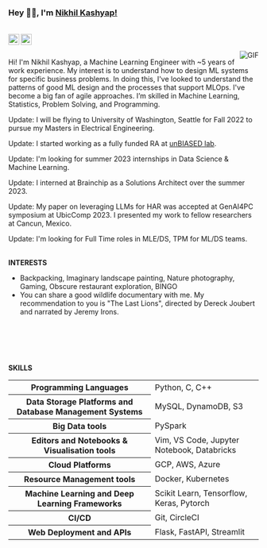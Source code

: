 ### Hey 👋🏽, I'm [Nikhil Kashyap!](https://nikhilskashyap.github.io/)

<br>

<a href="https://www.linkedin.com/in/nikhilskashyap/">
<img align="left" alt="Nikhil's LinkedIN" width="22px" src="https://cdn.jsdelivr.net/npm/simple-icons@v3/icons/linkedin.svg" />
</a>

<a href="mailto: s.nikhilkashyap@gmail.com">
<img align="left" alt="Nikhil's Gmail" width="22px" src="https://cdn.jsdelivr.net/npm/simple-icons@3.12.0/icons/gmail.svg" />
</a>

<br>
<br>

<img align="right" alt="GIF" src="https://media.giphy.com/media/wypKXPQggwaCA/giphy.gif" />

Hi! I'm Nikhil Kashyap, a Machine Learning Engineer with ~5 years of work experience. My interest is to understand how to design ML systems for specific business problems. In doing this, I've looked to understand the patterns of good ML design and the processes that support MLOps. I've become a big fan of agile approaches. I’m skilled in Machine Learning, Statistics, Problem Solving, and Programming.

Update: I will be flying to University of Washington, Seattle for Fall 2022 to pursue my Masters in Electrical Engineering.

Update: I started working as a fully funded RA at [unBIASED lab](https://www.unbiased.health/team). 

Update: I'm looking for summer 2023 internships in Data Science & Machine Learning. 

Update: I interned at Brainchip as a Solutions Architect over the summer 2023.

Update: My paper on leveraging LLMs for HAR was accepted at GenAI4PC symposium at UbicComp 2023. I presented my work to fellow researchers at Cancun, Mexico. 

Update: I'm looking for Full Time roles in MLE/DS, TPM for ML/DS teams. 
<br>
<br>


**INTERESTS**

- Backpacking, Imaginary landscape painting, Nature photography, Gaming, Obscure restaurant exploration, BINGO 
- You can share a good wildlife documentary with me. My recommendation to you is "The Last Lions", directed by Dereck Joubert and narrated by Jeremy Irons.

<br>
<br>
<br>
<br>

**SKILLS** 

<table>
            <tr>
                <th>Programming Languages</th>
                <td>Python, C, C++</td>
            </tr>
            <tr>
                <th>Data Storage Platforms and Database Management Systems</th>
                <td>MySQL, DynamoDB, S3</td>
            </tr>
            <tr>
                <th>Big Data tools</th>
                <td>PySpark</td>
            </tr>
            <tr>
                <th>Editors and Notebooks & Visualisation tools</th>
                <td>Vim, VS Code, Jupyter Notebook, Databricks</td>
            </tr>
            <tr>
                <th>Cloud Platforms</th>
                <td>GCP, AWS, Azure</td>
            </tr>
            <tr>
                <th>Resource Management tools</th>
                <td>Docker, Kubernetes</td>
            </tr>
            <tr>
                <th>Machine Learning and Deep Learning Frameworks</th>
                <td>Scikit Learn, Tensorflow, Keras, Pytorch</td>
            </tr>
            <tr>
                <th>CI/CD</th>
                <td>Git, CircleCI</td>
            </tr>
            <tr>
                <th>Web Deployment and APIs</th>
                <td>Flask, FastAPI, Streamlit</td>
            </tr>

</table>
<br>

